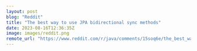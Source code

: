 ```yaml
---
layout: post
blog: "Reddit"
title: "The best way to use JPA bidirectional sync methods"
date: 2023-08-16T12:36:35Z
image: images/reddit.png
remote_url: "https://www.reddit.com/r/java/comments/15soq6e/the_best_way_to_use_jpa_bidirectional_sync_methods/"
---
```


